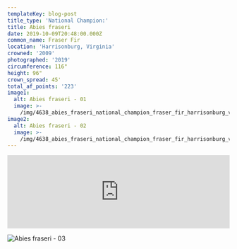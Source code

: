 ```yaml
---
templateKey: blog-post
title_type: 'National Champion:'
title: Abies fraseri
date: 2019-10-09T20:48:00.000Z
common_name: Fraser Fir
location: 'Harrisonburg, Virginia'
crowned: '2009'
photographed: '2019'
circumference: 116"
height: 96"
crown_spread: 45'
total_af_points: '223'
image1:
  alt: Abies fraseri - 01
  image: >-
    /img/4638_abies_fraseri_national_champion_fraser_fir_harrisonburg_va_10_10_2019_american_forests_brian_kelley_base_1.jpg
image2:
  alt: Abies fraseri - 02
  image: >-
    /img/4638_abies_fraseri_national_champion_fraser_fir_harrisonburg_va_10_10_2019_american_forests_brian_kelley_full_1.jpg
---
```

<iframe width="100%" height="166" scrolling="no" frameborder="no" allow="autoplay" src="https://w.soundcloud.com/player/?url=https%3A//api.soundcloud.com/tracks/718521286&color=%23ff5500&auto_play=false&hide_related=false&show_comments=true&show_user=true&show_reposts=false&show_teaser=true"></iframe>

![Abies fraseri - 03](/img/4638_abies_fraseri_national_champion_fraser_fir_harrisonburg_va_10_10_2019_american_forests_brian_kelley_scale.jpg)
